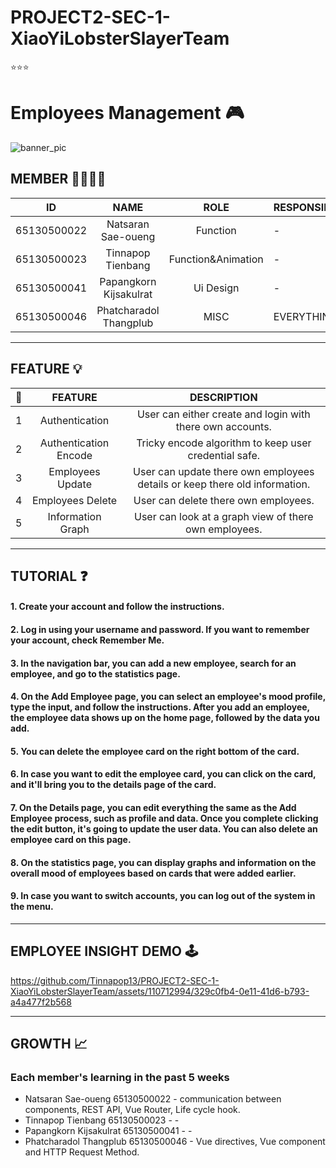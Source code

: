 # PROJECT2-SEC-1-XiaoYiLobsterSlayerTeam
⭐⭐⭐

# Employees Management 🎮

![banner_pic](https://media.discordapp.net/attachments/1196805209381404682/1225047412763132014/BANNER.png?ex=661fb54f&is=660d404f&hm=15ccc6f403afeff6865b9bea8e7ff0f45e06db032f5282ba4cffd762244de6a8&=&format=webp&quality=lossless&width=1440&height=379)

 ## MEMBER 👨‍👨‍👦‍👦
|    **ID**   |    **NAME**    |      **ROLE**      | **RESPONSIBILITY** | **%** |
|:-----------:|:--------------:|:------------------:|--------------------|-------|
| 65130500022 | Natsaran Sae-oueng | Function | -  	 | - |
| 65130500023 | Tinnapop Tienbang  | Function&Animation | -  |  -     |
| 65130500041 | Papangkorn Kijsakulrat | Ui Design | - |  -    |
| 65130500046 | Phatcharadol Thangplub  |  MISC  | EVERYTHING | 100% |
---

## FEATURE 💡
|  📍 |                        **FEATURE**                       | **DESCRIPTION** |
|:--:|:-------------------------------------------------------------:|:---------------:|
| 1 | Authentication | User can either create and login with there own accounts. |
| 2 | Authentication Encode | Tricky encode algorithm to keep user credential safe. |
| 3 | Employees Update | User can update there own employees details or keep there old information. |
| 4 | Employees Delete | User can delete there own employees. |
| 5 | Information Graph | User can look at a graph view of there own employees. |
---

## TUTORIAL ❓ 
#### 1. Create your account and follow the instructions.
#### 2. Log in using your username and password. If you want to remember your account, check Remember Me.
#### 3. In the navigation bar, you can add a new employee, search for an employee, and go to the statistics page.
#### 4. On the Add Employee page, you can select an employee's mood profile, type the input, and follow the instructions. After you add an employee, the employee data shows up on the home page, followed by the data you add. 
#### 5. You can delete the employee card on the right bottom of the card.
#### 6. In case you want to edit the employee card, you can click on the card, and it'll bring you to the details page of the card.
#### 7. On the Details page, you can edit everything the same as the Add Employee process, such as profile and data. Once you complete clicking the edit button, it's going to update the user data. You can also delete an employee card on this page.
#### 8. On the statistics page, you can display graphs and information on the overall mood of employees based on cards that were added earlier. 
#### 9. In case you want to switch accounts, you can log out of the system in the menu.
--- 

## EMPLOYEE INSIGHT DEMO 🕹️


https://github.com/Tinnapop13/PROJECT2-SEC-1-XiaoYiLobsterSlayerTeam/assets/110712994/329c0fb4-0e11-41d6-b793-a4a477f2b568


---

## GROWTH 📈
### Each member's learning in the past 5 weeks 
- Natsaran Sae-oueng 65130500022 - communication between components, REST API, Vue Router, Life cycle hook.
- Tinnapop Tienbang 65130500023 - -
- Papangkorn Kijsakulrat 65130500041 - -
- Phatcharadol Thangplub 65130500046 - Vue directives, Vue component and HTTP Request Method.
